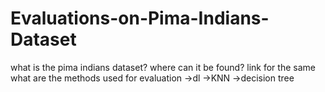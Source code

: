 # Evaluations-on-Pima-Indians-Dataset

what is the pima indians dataset?
where can it be found?
link for the same
what are the methods used for evaluation
->dl
->KNN
->decision tree
